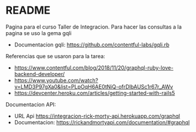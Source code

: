 # README

Pagina para el curso Taller de Integracion.
Para hacer las consultas a la pagina se uso la gema gqli
- Documentacion gqli: https://github.com/contentful-labs/gqli.rb

Referencias que se usaron para la tarea:
- https://www.contentful.com/blog/2018/11/20/graphql-ruby-love-backend-developer/
- https://www.youtube.com/watch?v=LMD3P97gXa0&list=PLpOqH6AE0tNiQ-ofrDlbAUSc1r67r_AWv
- https://devcenter.heroku.com/articles/getting-started-with-rails5

Documentacion API:
- URL Api https://integracion-rick-morty-api.herokuapp.com/graphql
- Documentacion: https://rickandmortyapi.com/documentation/#graphql
